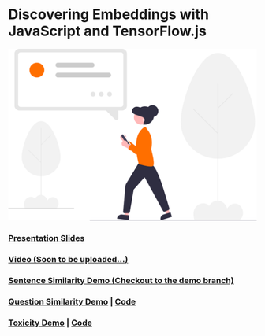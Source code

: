 # Discovering Embeddings with JavaScript and TensorFlow.js

![](img/undraw_Modern_life_re_8pdp.svg)

### [Presentation Slides](https://kostasx.github.io/Discover-Embeddings-with-TensorFlow.js/)

### [Video (Soon to be uploaded...)](#)

### [Sentence Similarity Demo (Checkout to the demo branch)](https://github.com/kostasx/Discover-Embeddings-with-TensorFlow.js/tree/demo)

### [Question Similarity Demo](https://kostasx.github.io/Discover-Embeddings-with-TensorFlow.js/tfjs-use-questions.html) | [Code](https://github.com/kostasx/Discover-Embeddings-with-TensorFlow.js/blob/main/tfjs-use-questions.html)

### [Toxicity Demo](https://kostasx.github.io/Discover-Embeddings-with-TensorFlow.js/tfjs-toxicity.html) | [Code](https://github.com/kostasx/Discover-Embeddings-with-TensorFlow.js/blob/main/tfjs-toxicity.html)